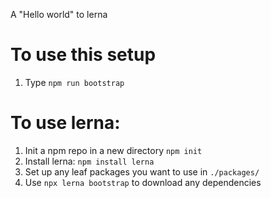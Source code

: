 A "Hello world" to lerna

# To use this setup

1. Type `npm run bootstrap`

# To use lerna:

1. Init a npm repo in a new directory `npm init`
2. Install lerna: `npm install lerna`
3. Set up any leaf packages you want to use in `./packages/`
4. Use `npx lerna bootstrap` to download any dependencies
